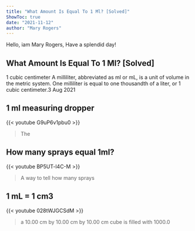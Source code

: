 ```yaml
---
title: "What Amount Is Equal To 1 Ml? [Solved]"
ShowToc: true 
date: "2021-11-12"
author: "Mary Rogers" 
---
```


Hello, iam Mary Rogers, Have a splendid day!
## What Amount Is Equal To 1 Ml? [Solved]
1 cubic centimeter A milliliter, abbreviated as ml or mL, is a unit of volume in the metric system. One milliliter is equal to one thousandth of a liter, or 1 cubic centimeter.3 Aug 2021

## 1 ml measuring dropper
{{< youtube G9uP6v1pbu0 >}}
>The 

## How many sprays equal 1ml?
{{< youtube BP5UT-l4C-M >}}
>A way to tell how many sprays 

## 1 mL = 1 cm3
{{< youtube 028tWJGCSdM >}}
>a 10.00 cm by 10.00 cm by 10.00 cm cube is filled with 1000.0 

